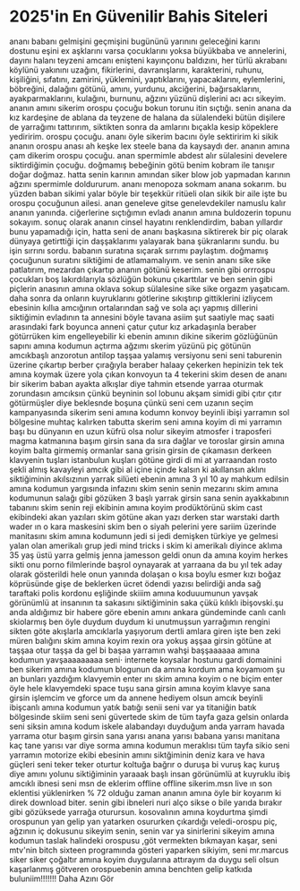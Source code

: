 # 2025'in En Güvenilir Bahis Siteleri

ananı babanı gelmişini geçmişini bugününü yarınını geleceğini karını dostunu eşini ex aşklarını varsa çocuklarını yoksa büyükbaba ve annelerini, dayını halanı teyzeni amcanı enişteni kayınçonu baldızını, her türlü akrabanı köylünü yakınını uzağını, fikirlerini, davranışlarını, karakterini, ruhunu, kişiliğini, sıfatını, zamirini, yüklemini, yaptıklarını, yapacaklarını, eylemlerini, böbreğini, dalağını götünü, amını, yurdunu, akciğerini, bağırsaklarını, ayakparmaklarını, kulağını, burnunu, ağzını yüzünü dişlerini acı acı sikeyim. ananın amını sikerim orospu çocuğu bokun torunu itin sıçtığı. senin anana da kız kardeşine de ablana da teyzene de halana da sülalendeki bütün dişilere de yarrağımı tattırırım, siktikten sonra da amlarını bıçakla kesip köpeklere yediririm. orospu çocuğu. ananı öyle sikerim bacını öyle sektiririm ki sikik ananın orospu anası ah keşke lex steele bana da kaysaydı der. ananın amına çam dikerim orospu çocuğu. anan spermimle abdest alır sülalesini develere siktirdiğimin çocuğu. doğmamış bebeğinin götü benim kobram ile tanışır doğar doğmaz. hatta senin karının amından siker blow job yapmadan karının ağzını spermimle doldururum. ananı menopoza sokmam anana sokarım. bu yüzden baban sikimi yalar böyle bir teşekkür ritüeli olan sikik bir aile işte bu orospu çocuğunun ailesi. anan geneleve gitse genelevdekiler namuslu kalır ananın yanında. ciğerlerine sıçtığımın evladı ananın amına buldozerin topunu sokayım. sonuç olarak ananın cinsel hayatını renklendirdim, baban yıllardır bunu yapamadığı için, hatta seni de ananı başkasına siktirerek bir piç olarak dünyaya getirttiği için daşşaklarımı yalayarak bana şükranlarını sundu. bu işin sırrını sordu. babanın suratına sıçarak sırrımı paylaştım. doğmamış çocuğunun suratını siktiğimi de atlamamalıyım. ve senin ananı sike sike patlatırım, mezardan çıkartıp ananın götünü keserim. senin gibi orrrospu çocukları boş lakırdılarıyla sözlüğün bokunu çıkarttılar ve ben senin gibi piçlerin anasının amına oklava sokup sülalesine sike sike orgazm yaşatıcam. daha sonra da onların kuyruklarını götlerine sıkıştırıp gittiklerini izliycem ebesinin kıllıa amcığının ortalarından sağ ve sola açı yapmış dillerini siktiğimin evladının ta annesini böyle tavana asiim şut saatiyle maç saati arasındaki fark boyunca anneni çatur çutur kız arkadaşınla beraber götürrüken kim engelleyebilir ki ebenin amının dikine sikerim gözlüğünün sapını amına kodumun açtırma ağzımı skerim yüzünü piç götünün amcıkbaşlı anzorotun antilop taşşaa yalamış versiyonu seni seni taburenin üzerine çıkartıp berber çırağıyla beraber halaay çekerken hepinizin tek tek amına koymak üzere yola çıkan konvoyun ta 4 tekerini skim desen de ananı bir sikerim baban ayakta alkışlar diye tahmin etsende yarraa oturmak zorundasın amcıksın çünkü beyninin sol lobunu akşam simidi gibi çıtır çıtır götürmüşler diye beklesnde boşuna çünkü seni cem uzanın seçim kampanyasında sikerim seni amına kodumn konvoy beyinli ibişi yarramın sol bölgesine muhtaç kalırken tabutta skerim seni amına koyim di mi yarramın başı bu dünyanın en uzun küfrü olsa nolur sikeyim atmosfer i traposferi magma katmanına başım girsin sana da sıra dağlar ve toroslar girsin amına koyim balta girmemiş ormanlar sana grisin girsin de çıkamasın derkeen klavyenin tuşları istanbulun kuşları götüne girdi di mi at yarraandan rosto şekli almış kavayleyi amcık gibi al içine içinde kalsın ki akıllansın aklını siktiğiminin akılsızının yarrak silüeti ebenin amına 3 yıl 10 ay mahkum edilsin amına kodumun yargısında infazını skim senin senin mezarını skim amına kodumunun salağı gibi gözüken 3 başlı yarrak girsin sana senin ayakkabının tabanını skim senin reji ekibinin amına koyim prodüktörünü skim cast ekibindeki akan yazıları skim götüne akan yazı derken star warstaki darth wader ın o kara maskesini skim ben o siyah pelerini yere sariim üzerinde manitasını skim amına kodumunn jedi si jedi demişken türkiye ye gelmesi yalan olan amerikalı grup jedi mind tricks i skim ki amerikalı diyince aklıma 35 yaş üstü yarra gelmiş jenna jamesson geldi onun da amına koyim herkes sikti onu porno filmlerinde başrol oynayarak at yarraana da bu yıl tek aday olarak gösterildi hele onun yanında dolaşan o kısa boylu esmer kızı boğaz köprüsünde gişe de beklerken ücret ödendi yazısı belirdiği anda sağ taraftaki polis kordonu eşliğinde skiiim amına koduuumunun yavşak görünümlü at insanının ta sakasını siktiğiminin saka çükü kılıklı ibişovski.şu anda aldığımız bir habere göre ebenin amını ankara gündeminde canlı canlı skiolarmış ben öyle duydum duydum ki unutmuşsun yarrağımın rengini sikten göte akışlarla amcıklarla yaşıyorum dertli amlara giren işte ben zeki müren balığını skim amına koyim rexin ora yokuş aşşaa girsin götüne at taşşaa otur taşşa da gel bi başaa yarramın wahşi başşaaaaaa amına kodumun yavşaaaaaaaaa seni· internete koysalar hostunu gardi domainini ben sikerim amına kodumun blogunun da amına kordum ama koyamıom şu an bunları yazdığım klavyemin enter ını skim amına koyim o ne biçim enter öyle hele klavyemdeki space tuşu sana girsin amına koyim klavye sana girsin işlemcim ve gforce um da annene hediyem olsun amcık beyinli ibişcanlı amına kodumun yatık batığı senii seni var ya titaniğin batık bölgesinde skiim seni seni güvertede skim de tüm tayfa gaza gelsin onlarda seni siksin amına kodum iskele alabandayı duyduğum anda yarram havada yarrama otur başım girsin sana yarısı anana yarısı babana yarısı manitana kaç tane yarısı var diye sorma amına kodumun meraklısı tüm tayfa sikio seni yarramın motorize ekibi ebesinin amını siktğiminin deniz kara ve hava güçleri seni teker teker oturtur koltuğa bağrır o duruşa bi vuruş kaç kuruş diye amını yolunu siktiğiminin yaraaak başlı insan görünümlü at kuyruklu ibiş amcıklı ibnesi seni msn de eklerim offline offline sikerim.msn live ın son eklentisi yüklenirken % 72 olduğu zaman ananın amına öyle bir koyarım ki direk download biter. senin gibi ibneleri nuri alço sikse o bile yarıda bırakır gibi gözüksede yarrağa oturursun. kosovalının amına koydurtma şimdi orospunun yan gelip yan yatarken osururken çıkardığı veledi-orospu piç, ağzının iç dokusunu sikeyim senin, senin var ya sinirlerini sikeyim amına kodumun taslak halindeki orospusu ,göt vermekten bıkmayan kaşar, seni mtv'nin bitch sixteen programında gösteri yaparken sikiyim, seni mr.marcus siker siker çoğaltır amına koyim duygularına attırayım da duygu seli olsun kaşarlanmış götveren orospuebenin amına benchten gelip katkıda buluniim!!!!!!! Daha Azını Gör
